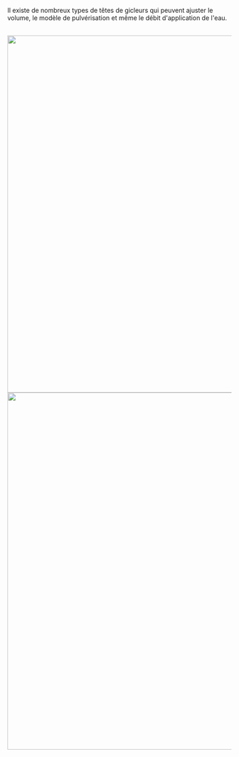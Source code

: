Il existe de nombreux types de têtes de gicleurs qui peuvent ajuster le volume, le modèle de pulvérisation et même le débit d'application de l'eau.

<br>
 <img style="float: center;" width=800 src="IMAGE/spring3.jpg">

 <br>
 <img style="float: center;" width=800 src="IMAGE/drawing.jpg">